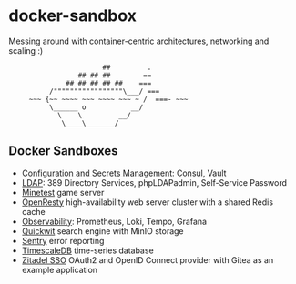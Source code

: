 # docker-sandbox

Messing around with container-centric architectures, networking and scaling :)

```
                       ##         .
                 ## ## ##        ==
              ## ## ## ## ##    ===
          /"""""""""""""""""\___/ ===
     ~~~ {~~ ~~~~ ~~~ ~~~~ ~~~ ~ /  ===- ~~~
          \______ o           __/
            \    \         __/
             \____\_______/
```

## Docker Sandboxes

- [Configuration and Secrets Management](./consul-vault/README.rst): Consul,
  Vault
- [LDAP](./ldap-389ds/README.rst): 389 Directory Services, phpLDAPadmin,
  Self-Service Password
- [Minetest](./minetest/README.rst) game server
- [OpenResty](./openresty-srcache-redis/README.rst) high-availability web
  server cluster with a shared Redis cache
- [Observability](./observability/README.rst): Prometheus, Loki, Tempo, Grafana
- [Quickwit](./quickwit/README.md) search engine with MinIO storage
- [Sentry](./sentry/README.rst) error reporting
- [TimescaleDB](./timescaledb/README.md) time-series database
- [Zitadel SSO](./sso/README.md) OAuth2 and OpenID Connect provider with Gitea as an example application
